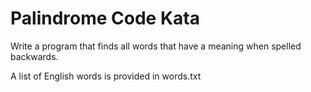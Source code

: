 ﻿# Palindrome Code Kata 

Write a program that finds all words that have a meaning when spelled backwards.

A list of English words is provided in words.txt

